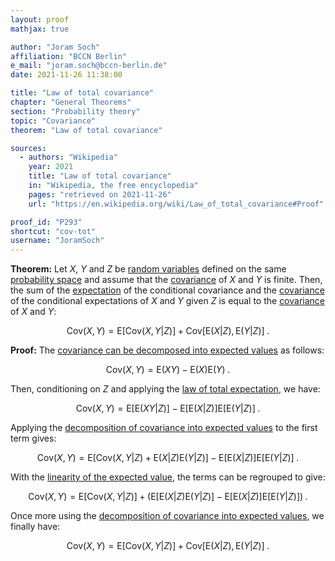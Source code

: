 ```yaml
---
layout: proof
mathjax: true

author: "Joram Soch"
affiliation: "BCCN Berlin"
e_mail: "joram.soch@bccn-berlin.de"
date: 2021-11-26 11:38:00

title: "Law of total covariance"
chapter: "General Theorems"
section: "Probability theory"
topic: "Covariance"
theorem: "Law of total covariance"

sources:
  - authors: "Wikipedia"
    year: 2021
    title: "Law of total covariance"
    in: "Wikipedia, the free encyclopedia"
    pages: "retrieved on 2021-11-26"
    url: "https://en.wikipedia.org/wiki/Law_of_total_covariance#Proof"

proof_id: "P293"
shortcut: "cov-tot"
username: "JoramSoch"
---
```



**Theorem:** Let $X$, $Y$ and $Z$ be [random variables](/D/rvar) defined on the same [probability space](/D/prob-spc) and assume that the [covariance](/D/cov) of $X$ and $Y$ is finite. Then, the sum of the [expectation](/D/mean) of the conditional covariance and the [covariance](/D/cov) of the conditional expectations of $X$ and $Y$ given $Z$ is equal to the [covariance](/D/cov) of $X$ and $Y$:

$$ \label{eq:cov-tot}
\mathrm{Cov}(X,Y) = \mathrm{E}[\mathrm{Cov}(X,Y \vert Z)] + \mathrm{Cov}[\mathrm{E}(X \vert Z),\mathrm{E}(Y \vert Z)] \; .
$$


**Proof:** The [covariance can be decomposed into expected values](/P/cov-mean) as follows:

$$ \label{eq:cov-tot-s1}
\mathrm{Cov}(X,Y) = \mathrm{E}(XY) - \mathrm{E}(X) \mathrm{E}(Y) \; .
$$

Then, conditioning on $Z$ and applying the [law of total expectation](/P/mean-tot), we have:

$$ \label{eq:cov-tot-s2}
\mathrm{Cov}(X,Y) = \mathrm{E}\left[ \mathrm{E}(XY \vert Z) \right] - \mathrm{E}\left[ \mathrm{E}(X \vert Z ) \right] \mathrm{E}\left[ \mathrm{E}(Y \vert Z) \right] \; .
$$

Applying the [decomposition of covariance into expected values](/P/cov-mean) to the first term gives:

$$ \label{eq:cov-tot-s3}
\mathrm{Cov}(X,Y) = \mathrm{E}\left[ \mathrm{Cov}(X,Y \vert Z) + \mathrm{E}(X \vert Z) \mathrm{E}(Y \vert Z) \right] - \mathrm{E}\left[ \mathrm{E}(X \vert Z ) \right] \mathrm{E}\left[ \mathrm{E}(Y \vert Z) \right] \; .
$$

With the [linearity of the expected value](/P/mean-lin), the terms can be regrouped to give:

$$ \label{eq:cov-tot-s4}
\mathrm{Cov}(X,Y) = \mathrm{E}\left[ \mathrm{Cov}(X,Y \vert Z) \right] + \left( \mathrm{E}\left[ \mathrm{E}(X \vert Z) \mathrm{E}(Y \vert Z) \right] - \mathrm{E}\left[ \mathrm{E}(X \vert Z ) \right] \mathrm{E}\left[ \mathrm{E}(Y \vert Z) \right] \right) \; .
$$

Once more using the [decomposition of covariance into expected values](/P/cov-mean), we finally have:

$$ \label{eq:var-tot-s5}
\mathrm{Cov}(X,Y) = \mathrm{E}[\mathrm{Cov}(X,Y \vert Z)] + \mathrm{Cov}[\mathrm{E}(X \vert Z),\mathrm{E}(Y \vert Z)] \; .
$$